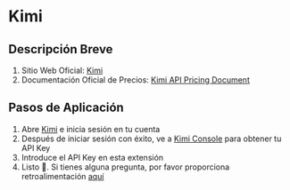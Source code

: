 # Kimi

## Descripción Breve

1. Sitio Web Oficial: [Kimi](https://platform.moonshot.cn/)
2. Documentación Oficial de Precios: [Kimi API Pricing Document](https://platform.moonshot.cn/docs/pricing/chat#%E8%AE%A1%E8%B4%B9%E5%9F%BA%E6%9C%AC%E6%A6%82%E5%BF%B5)

## Pasos de Aplicación

1. Abre [Kimi](https://platform.moonshot.cn/console/api-keys) e inicia sesión en tu cuenta
2. Después de iniciar sesión con éxito, ve a [Kimi Console](https://platform.moonshot.cn/console/api-keys) para obtener tu API Key
3. Introduce el API Key en esta extensión
4. Listo 🎉. Si tienes alguna pregunta, por favor proporciona retroalimentación [aquí](https://github.com/immersive-translate/immersive-translate/issues/137)